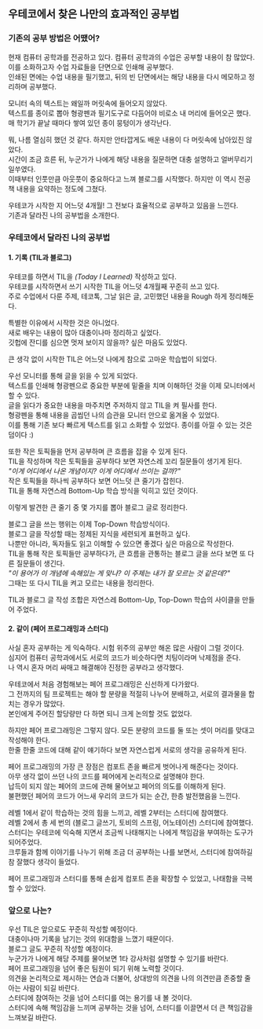 ## 우테코에서 찾은 나만의 효과적인 공부법
### 기존의 공부 방법은 어땠어?
현재 컴퓨터 공학과를 전공하고 있다. 컴퓨터 공학과의 수업은 공부할 내용이 참 많았다.  
이를 소화하고자 수업 자료들을 단면으로 인쇄해 공부했다.  
인쇄된 면에는 수업 내용을 필기했고, 뒤의 빈 단면에서는 해당 내용을 다시 메모하고 정리하며 공부했다.  

모니터 속의 텍스트는 왜일까 머릿속에 들어오지 않았다.  
텍스트를 종이로 뽑아 형광펜과 필기도구로 다듬어야 비로소 내 머리에 들어오곤 했다.  
매 학기가 끝날 때마다 쌓여 있던 종이 뭉텅이가 생각난다.  

뭐, 나름 열심히 했던 것 같다. 하지만 안타깝게도 배운 내용이 다 머릿속에 남아있진 않았다.  
시간이 조금 흐른 뒤, 누군가가 나에게 해당 내용을 질문하면 대충 설명하고 얼버무리기 일쑤였다.  
이때부터 인풋만큼 아웃풋이 중요하다고 느껴 블로그를 시작했다. 하지만 이 역시 전공 책 내용을 요약하는 정도에 그쳤다.  

우테코가 시작한 지 어느덧 4개월! 그 전보다 효율적으로 공부하고 있음을 느낀다.  
기존과 달라진 나의 공부법을 소개한다. 


### 우테코에서 달라진 나의 공부법
#### 1. 기록 (TIL과 블로그)
우테코를 하면서 TIL을 *(Today I Learned)* 작성하고 있다.  
우테코를 시작하면서 쓰기 시작한 TIL을 어느덧 4개월째 꾸준히 쓰고 있다.   
주로 수업에서 다룬 주제, 테코톡, 그날 읽은 글, 고민했던 내용을 Rough 하게 정리해둔다.  

특별한 이유에서 시작한 것은 아니었다.  
새로 배우는 내용이 많아 대충이나마 정리하고 싶었다.  
깃헙에 잔디를 심으면 멋져 보이지 않을까? 싶은 마음도 있었다.   

큰 생각 없이 시작한 TIL은 어느덧 나에게 참으로 고마운 학습법이 되었다.   

우선 모니터를 통해 글을 읽을 수 있게 되었다.  
텍스트를 인쇄해 형광펜으로 중요한 부분에 밑줄을 치며 이해하던 것을 이제 모니터에서 할 수 있다.  
글을 읽다가 중요한 내용을 마주치면 주저하지 않고 TIL을 켜 필사를 한다.  
형광펜을 통해 내용을 곱씹던 나의 습관을 모니터 안으로 옮겨올 수 있었다.  
이를 통해 기존 보다 빠르게 텍스트를 읽고 소화할 수 있었다. 종이를 아낄 수 있는 것은 덤이다 :) 

또한 작은 토픽들을 먼저 공부하며 큰 흐름을 잡을 수 있게 된다.  
TIL을 작성하며 작은 토픽들을 공부하다 보면 자연스레 꼬리 질문들이 생기게 된다.    
*"이게 어디에서 나온 개념이지? 이게 어디에서 쓰이는 걸까?"*   
작은 토픽들을 하나씩 공부하다 보면 어느덧 큰 줄기가 잡힌다.  
TIL을 통해 자연스레 Bottom-Up 학습 방식을 익히고 있던 것이다.   

이렇게 발견한 큰 줄기 중 몇 가지를 뽑아 블로그 글로 정리한다.  

블로그 글을 쓰는 행위는 이제 Top-Down 학습방식이다.  
블로그 글을 작성할 때는 정제된 지식을 세련되게 표현하고 싶다.  
나뿐만 아니라, 독자들도 읽고 이해할 수 있으면 좋겠다 싶은 마음으로 작성한다.  
TIL을 통해 작은 토픽들만 공부하다가, 큰 흐름을 관통하는 블로그 글을 쓰다 보면 또 다른 질문들이 생긴다.    
*"이 용어가 이 개념에 속해있는 게 맞나? 이 주제는 내가 잘 모르는 것 같은데?"*   
그때는 또 다시 TIL을 켜고 모르는 내용을 정리한다.  

TIL과 블로그 글 작성 조합은 자연스레 Bottom-Up, Top-Down 학습의 사이클을 만들어 주었다.  


#### 2. 같이 (페어 프로그래밍과 스터디)
사실 혼자 공부하는 게 익숙하다. 시험 위주의 공부만 해온 많은 사람이 그럴 것이다.  
심지어 컴퓨터 공학과에서도 서로의 코드가 비슷하다면 치팅이라며 낙제점을 준다.  
나 역시 혼자 머리 싸매고 해결해야 진정한 공부라고 생각했다.  

우테코에서 처음 경험해보는 페어 프로그래밍은 신선하게 다가왔다.  
그 전까지의 팀 프로젝트는 해야 할 분량을 적절히 나누어 분배하고, 서로의 결과물을 합치는 경우가 많았다.  
본인에게 주어진 할당량만 다 하면 되니 크게 논의할 것도 없었다.  
 
하지만 페어 프로그래밍은 그렇지 않다. 모든 분량의 코드를 둘 또는 셋이 머리를 맞대고 작성해야 한다.  
한줄 한줄 코드에 대해 같이 얘기하다 보면 자연스럽게 서로의 생각을 공유하게 된다.  

페어 프로그래밍의 가장 큰 장점은 컴포트 존을 빠르게 벗어나게 해준다는 것이다.  
아무 생각 없이 쓰던 나의 코드를 페어에게 논리적으로 설명해야 한다.  
납득이 되지 않는 페어의 코드에 관해 물어보고 페어의 의도를 이해하게 된다.   
불편했던 페어의 코드가 어느새 우리의 코드가 되는 순간, 한층 발전했음을 느낀다.  

레벨 1에서 같이 학습하는 것의 힘을 느끼고, 레벨 2부터는 스터디에 참여했다.  
레벨 2에서 총 세 번의 (블로그 글쓰기, 토비의 스프링, 어노테이션) 스터디에 참여했다.   
스터디는 우테코에 익숙해 지면서 조금씩 나태해지는 나에게 책임감을 부여하는 도구가 되어주었다.  
크루들과 함께 이야기를 나누기 위해 조금 더 공부하는 나를 보면서, 스터디에 참여하길 참 잘했다 생각이 들었다.  

페어 프로그래밍과 스터디를 통해 손쉽게 컴포트 존을 확장할 수 있었고, 나태함을 극복할 수 있었다. 


### 앞으로 나는?
우선 TIL은 앞으로도 꾸준히 작성할 예정이다.   
대충이나마 기록을 남기는 것의 위대함을 느꼈기 때문이다.   
블로그 글도 꾸준히 작성할 예정이다.   
누군가가 나에게 해당 주제를 물어보면 1타 강사처럼 설명할 수 있기를 바란다.   
페어 프로그래밍을 넘어 좋은 팀원이 되기 위해 노력할 것이다.   
의견을 논리적으로 제시하는 연습과 더불어, 상대방의 의견을 나의 의견만큼 존중할 줄 아는 사람이 되길 바란다.   
스터디에 참여하는 것을 넘어 스터디를 여는 용기를 내 볼 것이다.   
스터디에 속해 책임감을 느끼며 공부하는 것을 넘어, 스터디를 이끌면서 더 큰 책임감을 느껴보길 바란다.   
